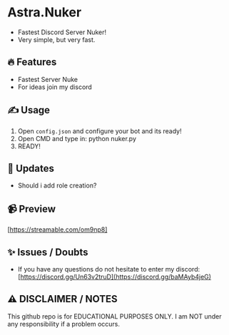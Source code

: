 # Astra.Nuker
- Fastest Discord Server Nuker!
- Very simple, but very fast.

## 🔥 Features
- Fastest Server Nuke
- For ideas join my discord

## ✍️ Usage
1. Open `config.json` and configure your bot and its ready!
2. Open CMD and type in: python nuker.py
3. READY!

## 📜 Updates
- Should i add role creation?

## 📹 Preview
[https://streamable.com/om9np8]

## ✨ Issues / Doubts
- If you have any questions do not hesitate to enter my discord: [https://discord.gg/Un63v2truD](https://discord.gg/baMAyb4jeG)

## ⚠️ DISCLAIMER / NOTES
This github repo is for EDUCATIONAL PURPOSES ONLY. I am NOT under any responsibility if a problem occurs.

